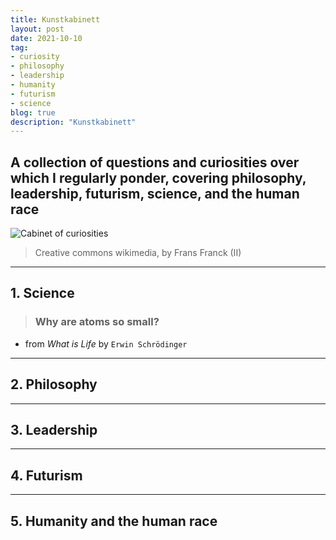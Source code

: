 ```yaml
---
title: Kunstkabinett
layout: post
date: 2021-10-10
tag:
- curiosity
- philosophy
- leadership
- humanity
- futurism
- science
blog: true
description: "Kunstkabinett"
---
```


## A collection of questions and curiosities over which I regularly ponder, covering philosophy, leadership, futurism, science, and the human race

![Cabinet of curiosities](https://upload.wikimedia.org/wikipedia/commons/thumb/0/04/Frans_Francken_%28II%29%2C_Kunst-_und_Rarit%C3%A4tenkammer_%281636%29.jpg/1024px-Frans_Francken_%28II%29%2C_Kunst-_und_Rarit%C3%A4tenkammer_%281636%29.jpg)

  > Creative commons wikimedia, by Frans Franck (II)

---
## 1. Science
> ### Why are atoms so small?
 - from *What is Life* by `Erwin Schrödinger`

---
## 2. Philosophy

---
## 3. Leadership

---
## 4. Futurism

---
## 5. Humanity and the human race
